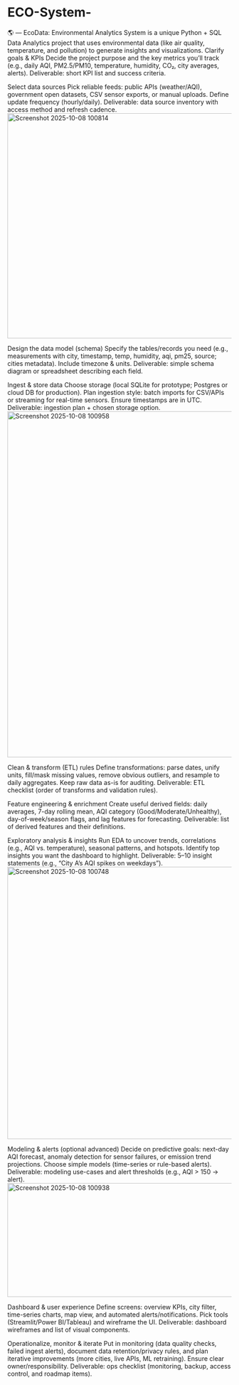 # ECO-System-
 🌎 — EcoData: Environmental Analytics System is a unique Python + SQL Data Analytics project that uses environmental data (like air quality, temperature, and pollution) to generate insights and visualizations.
Clarify goals & KPIs
Decide the project purpose and the key metrics you’ll track (e.g., daily AQI, PM2.5/PM10, temperature, humidity, CO₂, city averages, alerts).
Deliverable: short KPI list and success criteria.

Select data sources
Pick reliable feeds: public APIs (weather/AQI), government open datasets, CSV sensor exports, or manual uploads. Define update frequency (hourly/daily).
Deliverable: data source inventory with access method and refresh cadence.
<img width="962" height="506" alt="Screenshot 2025-10-08 100814" src="https://github.com/user-attachments/assets/697e27db-8545-4404-9c24-678bf8482759" />

Design the data model (schema)
Specify the tables/records you need (e.g., measurements with city, timestamp, temp, humidity, aqi, pm25, source; cities metadata). Include timezone & units.
Deliverable: simple schema diagram or spreadsheet describing each field.

Ingest & store data
Choose storage (local SQLite for prototype; Postgres or cloud DB for production). Plan ingestion style: batch imports for CSV/APIs or streaming for real-time sensors. Ensure timestamps are in UTC.
Deliverable: ingestion plan + chosen storage option.
<img width="927" height="778" alt="Screenshot 2025-10-08 100958" src="https://github.com/user-attachments/assets/654f0084-3171-404a-b2de-2ec63896f41c" />

Clean & transform (ETL) rules
Define transformations: parse dates, unify units, fill/mask missing values, remove obvious outliers, and resample to daily aggregates. Keep raw data as-is for auditing.
Deliverable: ETL checklist (order of transforms and validation rules).

Feature engineering & enrichment
Create useful derived fields: daily averages, 7-day rolling mean, AQI category (Good/Moderate/Unhealthy), day-of-week/season flags, and lag features for forecasting.
Deliverable: list of derived features and their definitions.

Exploratory analysis & insights
Run EDA to uncover trends, correlations (e.g., AQI vs. temperature), seasonal patterns, and hotspots. Identify top insights you want the dashboard to highlight.
Deliverable: 5–10 insight statements (e.g., “City A’s AQI spikes on weekdays”).
<img width="843" height="612" alt="Screenshot 2025-10-08 100748" src="https://github.com/user-attachments/assets/9c669b43-8e2b-403a-b867-e09a0dea16c9" />

Modeling & alerts (optional advanced)
Decide on predictive goals: next-day AQI forecast, anomaly detection for sensor failures, or emission trend projections. Choose simple models (time-series or rule-based alerts).
Deliverable: modeling use-cases and alert thresholds (e.g., AQI > 150 → alert).
<img width="1082" height="256" alt="Screenshot 2025-10-08 100938" src="https://github.com/user-attachments/assets/6cc1b059-fec5-4a0c-bff5-ceaed03ba959" />

Dashboard & user experience
Define screens: overview KPIs, city filter, time-series charts, map view, and automated alerts/notifications. Pick tools (Streamlit/Power BI/Tableau) and wireframe the UI.
Deliverable: dashboard wireframes and list of visual components.

Operationalize, monitor & iterate
Put in monitoring (data quality checks, failed ingest alerts), document data retention/privacy rules, and plan iterative improvements (more cities, live APIs, ML retraining). Ensure clear owner/responsibility.
Deliverable: ops checklist (monitoring, backup, access control, and roadmap items).
